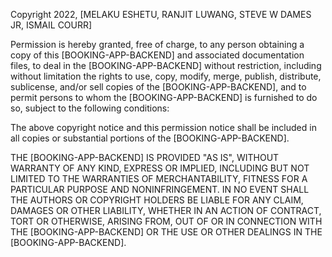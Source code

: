 Copyright 2022, [MELAKU ESHETU, RANJIT LUWANG, STEVE W DAMES JR, ISMAIL COURR]

Permission is hereby granted, free of charge, to any person obtaining a copy of this [BOOKING-APP-BACKEND] and associated documentation files, to deal in the [BOOKING-APP-BACKEND] without restriction, including without limitation the rights to use, copy, modify, merge, publish, distribute, sublicense, and/or sell copies of the [BOOKING-APP-BACKEND], and to permit persons to whom the [BOOKING-APP-BACKEND] is furnished to do so, subject to the following conditions:

The above copyright notice and this permission notice shall be included in all copies or substantial portions of the [BOOKING-APP-BACKEND].

THE [BOOKING-APP-BACKEND] IS PROVIDED "AS IS", WITHOUT WARRANTY OF ANY KIND, EXPRESS OR IMPLIED, INCLUDING BUT NOT LIMITED TO THE WARRANTIES OF MERCHANTABILITY, FITNESS FOR A PARTICULAR PURPOSE AND NONINFRINGEMENT. IN NO EVENT SHALL THE AUTHORS OR COPYRIGHT HOLDERS BE LIABLE FOR ANY CLAIM, DAMAGES OR OTHER LIABILITY, WHETHER IN AN ACTION OF CONTRACT, TORT OR OTHERWISE, ARISING FROM, OUT OF OR IN CONNECTION WITH THE [BOOKING-APP-BACKEND] OR THE USE OR OTHER DEALINGS IN THE [BOOKING-APP-BACKEND].
